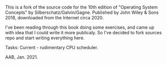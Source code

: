 This is a fork of the source code for the 10th edition of
"Operating System Concepts" by Silberschatz/Galvin/Gagne.
Published by John Wiley & Sons 2018, downloaded from the Internet circa 2020.

I've been reading through this book doing some exercises, and came up with idea that I could write it more publicaly. So I've decided to fork sources repo and start writing everything here.

Tasks:
Current - rudimentary CPU scheduler.

AAB, Jan. 2021.

